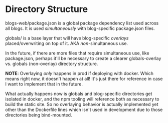 # Directory Structure

blogs-web/package.json is a global package dependency list used across all blogs. It is used *simultaneously* with
blog-specific package.json files.

globals/ is a base layer that will have blog-specific *overlays* placed/overwriting on top of it. AKA *non*-simultaneous
use.

In the future, if there are more files that require simultaneous use, like package.json, perhaps it'll be necessary to
create a clearer globals-overlay vs. globals (non-overlay) directory structure.

**NOTE**: Overlaying *only* happens in prod if deploying with docker. Which means right now, it doesn't happen at all! It's just there for reference in case I want to implement that in the future.

What actually happens now is globals and blog-specific directories get isolated in docker, and the npm tooling will
reference both as necessary to build the static site. So no overlaying behavior is actually implemented yet other than
the Dockerfile lines which isn't used in development due to those directories being bind-mounted.
